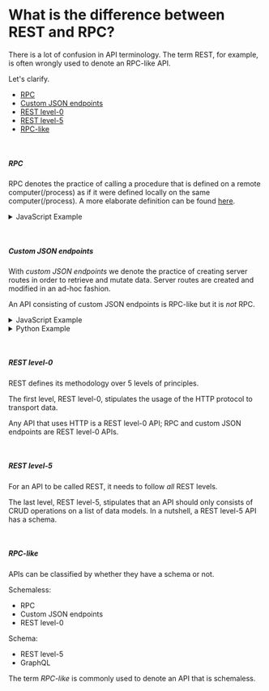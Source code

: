 # What is the difference between REST and RPC?

There is a lot of confusion in API terminology.
The term REST, for example, is often wrongly used to denote an RPC-like API.

Let's clarify.

- [RPC](#rpc)
- [Custom JSON endpoints](#custom-json-endpoints)
- [REST level-0](#rest-level-0)
- [REST level-5](#rest-level-5)
- [RPC-like](#rpc-like)

&nbsp;

##### RPC

RPC denotes the practice of calling a procedure that is defined on a remote computer(/process)
as if it were defined locally on the same computer(/process).
A more elaborate definition can be found [here](/docs/what-is-rpc.md#what-is-rpc).

<details>
<summary>
JavaScript Example
</summary>

~~~js
// Node.js server

const {endpoints} = require('@wildcard-api/server');

// We define a function (aka procedure) `hello` on a Node.js server.
endpoints.hello = function(name) {
  return {message: 'Welcome '+name};
};
~~~

~~~js
// Browser

import {endpoints} from '@wildcard-api/client';

(async () => {
  // We call the procedure `hello` remotely from the browser — we do *r*emote *p*rocedure *c*all (RPC)
  const {message} = await endpoints.hello('Elisabeth');
  console.log(message); // Prints `Welcome Elisabeth`
})();
~~~
</details>

&nbsp;

##### Custom JSON endpoints

With *custom JSON endpoints* we denote the practice of creating server routes
in order to retrieve and mutate data.
Server routes
are created and modified
in an ad-hoc fashion.

An API consisting of custom JSON endpoints is RPC-like but it is *not* RPC.

<details>
<summary>
JavaScript Example
</summary>

~~~js
// RPC-like API with Node.js and Express

const express = require('express');
const Todo = require('./path/to/your/data/model/Todo');
const AuthMiddleware = require('./path/to/your/auth/code');

const app = express();
app.use(AuthMiddleware);

// RPC-like API: we don't create CRUD endpoints, instead we
// create endpoints as the need arises — in an ad-hoc fashion.
// Similarly to what we would do with RPC.

app.get('/get-todo-items', async (req, res) => {
  const {user} = req;
  const todos = await Todo.findAll({authorId: user.id});
  return todos;
});

app.get('/create-todo-item/:text', async (req, res) => {
  const {user} = req;
  const {text} = req.params;
  const newTodo = new Todo({text, authorId: user.id});
  await newTodo.save();
  return newTodo;
});

app.listen(3000, () => {console.log('Server is running.')});
~~~
</details>

<details>
<summary>
Python Example
</summary>

~~~python
# RPC-like API with Python and FastAPI

from fastapi import FastAPI
from .database import db, models
from .auth import AuthMiddleware

app = FastAPI()
app.add_middleware(AuthMiddleware)

# RPC-like API: we don't create CRUD endpoints, instead we
# create endpoints as the need arises — in an ad-hoc fashion.
# Similarly to what we would do with RPC.

@app.get("/get-todo-items")
def get_todo_items(user_id):
    todos = db.query(models.Todo).all()
    return todos

@app.post("/create-todo-item/{text}")
def create_todo_item(text, user_id):
    db_item = models.Item(text=text, author_id=user_id)
    db.add(db_item)
    db.commit()
    db.refresh(db_item)
    return db_item
~~~
</details>

&nbsp;

##### REST level-0

REST defines its methodology over 5 levels of principles.

The first level, REST level-0, stipulates the usage of the HTTP protocol to transport data.

Any API that uses HTTP is a REST level-0 API;
RPC and custom JSON endpoints are REST level-0 APIs.

&nbsp;

##### REST level-5

For an API to be called REST, it needs to follow *all* REST levels.

The last level, REST level-5, stipulates that an API should only consists of CRUD operations on a list of data models.
In a nutshell, a REST level-5 API has a schema.

&nbsp;

##### RPC-like

APIs can be classified by whether they have a schema or not.

Schemaless:
- RPC
- Custom JSON endpoints
- REST level-0

Schema:
- REST level-5
- GraphQL

The term *RPC-like* is commonly used to denote an API that is schemaless.
